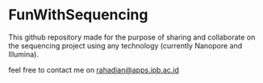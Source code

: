 # FunWithSequencing

This github repository made for the purpose of sharing and collaborate on the sequencing project using any technology (currently Nanopore and Illumina).

feel free to contact me on rahadian@apps.ipb.ac.id
